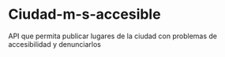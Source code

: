 # Ciudad-m-s-accesible
API que permita publicar lugares de la ciudad con problemas de accesibilidad y denunciarlos 
